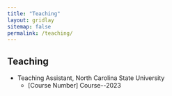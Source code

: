 ```yaml
---
title: "Teaching"
layout: gridlay
sitemap: false
permalink: /teaching/
---
```


## Teaching

* Teaching Assistant, North Carolina State University
    * [Course Number] Course--2023